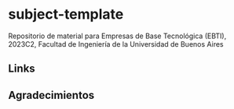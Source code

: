 # subject-template
Repositorio de material para Empresas de Base Tecnológica (EBTI), 2023C2, Facultad de Ingeniería de la Universidad de Buenos Aires

## Links
[]()

## Agradecimientos
